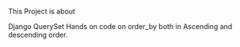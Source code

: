 This Project is about

Django QuerySet
Hands on code on order_by both in Ascending and descending order.
